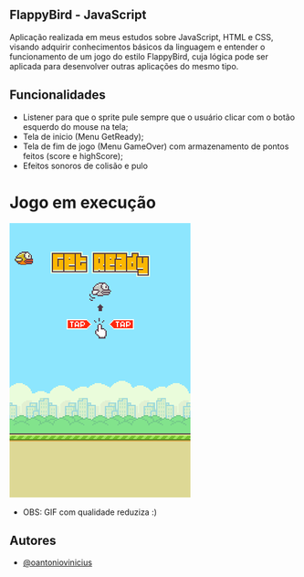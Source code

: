 ## FlappyBird - JavaScript
Aplicação realizada em meus estudos sobre JavaScript, HTML e CSS, visando adquirir conhecimentos básicos da linguagem e entender o funcionamento de um jogo do estilo FlappyBird, cuja
lógica pode ser aplicada para desenvolver outras aplicações do mesmo tipo.


## Funcionalidades

- Listener para que o sprite pule sempre que o usuário clicar com o botão esquerdo do mouse na tela;
- Tela de inicio (Menu GetReady);
- Tela de fim de jogo (Menu GameOver) com armazenamento de pontos feitos (score e highScore);
- Efeitos sonoros de colisão e pulo

# Jogo em execução
![Layout](https://github.com/oantoniovinicius/flappy-bird/blob/main/resources/flappyBirdGif.gif)

- OBS: GIF com qualidade reduziza :)
## Autores

- [@oantoniovinicius](https://www.github.com/oantoniovinicius)
